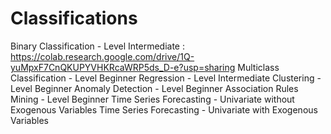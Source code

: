 # Classifications
Binary Classification - Level Intermediate  : https://colab.research.google.com/drive/1Q-yuMpxF7CnQKUPYVHKRcaWRP5ds_D-e?usp=sharing
Multiclass Classification - Level Beginner
Regression - Level Intermediate
Clustering - Level Beginner
Anomaly Detection - Level Beginner
Association Rules Mining - Level Beginner
Time Series Forecasting - Univariate without Exogenous Variables
Time Series Forecasting - Univariate with Exogenous Variables
